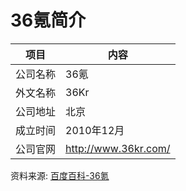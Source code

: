 # 36氪简介

|项目|内容|
|-----|-----|
|公司名称|36氪|
|外文名称|36Kr|
|公司地址|北京|
|成立时间|2010年12月|
|公司官网|http://www.36kr.com/|

资料来源: 
[百度百科-36氪](https://baike.baidu.com/item/36%E6%B0%AA/6283442)